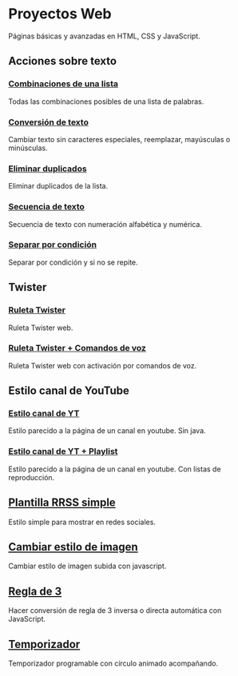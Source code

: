 # Proyectos Web
Páginas básicas y avanzadas en HTML, CSS y JavaScript.


## Acciones sobre texto
  ### [Combinaciones de una lista](https://xaival.github.io/WebGL-A-frame/Sistema%20solar/)
  Todas las combinaciones posibles de una lista de palabras.


  ### [Conversión de texto](https://xaival.github.io/WebGL-A-frame/Sistema%20solar/)
  Cambiar texto sin caracteres especiales, reemplazar, mayúsculas o minúsculas.


  ### [Eliminar duplicados](https://xaival.github.io/WebGL-A-frame/Sistema%20solar/)
  Eliminar duplicados de la lista.


  ### [Secuencia de texto](https://xaival.github.io/WebGL-A-frame/Sistema%20solar/)
  Secuencia de texto con numeración alfabética y numérica.


  ### [Separar por condición](https://xaival.github.io/WebGL-A-frame/Sistema%20solar/)
  Separar por condición y si no se repite.


## Twister
  ### [Ruleta Twister](https://xaival.github.io/WebGL-A-frame/Sistema%20solar/)
  Ruleta Twister web.


  ### [Ruleta Twister + Comandos de voz](https://xaival.github.io/WebGL-A-frame/Sistema%20solar/)
  Ruleta Twister web con activación por comandos de voz.


## Estilo canal de YouTube
  ### [Estilo canal de YT](https://xaival.github.io/WebGL-A-frame/Sistema%20solar/)
  Estilo parecido a la página de un canal en youtube. Sin java.


  ### [Estilo canal de YT + Playlist](https://xaival.github.io/WebGL-A-frame/Sistema%20solar/)
  Estilo parecido a la página de un canal en youtube.
  Con listas de reproducción.


## [Plantilla RRSS simple](https://xaival.github.io/WebGL-A-frame/Sistema%20solar/)
Estilo simple para mostrar en redes sociales.


## [Cambiar estilo de imagen](https://xaival.github.io/WebGL-A-frame/Sistema%20solar/)
Cambiar estilo de imagen subida con javascript.


## [Regla de 3](https://xaival.github.io/WebGL-A-frame/Sistema%20solar/)
Hacer conversión de regla de 3 inversa o directa automática con JavaScript.


## [Temporizador](https://xaival.github.io/WebGL-A-frame/Sistema%20solar/)
Temporizador programable con círculo animado acompañando.
